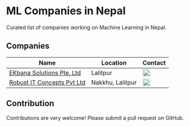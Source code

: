 # ML Companies in Nepal

Curated list of companies working on Machine Learning in Nepal.

## Companies

Name | Location | Contact
------------ | ------- | -------
[EKbana Solutions Pte. Ltd](http://www.ekbana.com) | Lalitpur | <a href="https://www.linkedin.com/company/ekbana-solutions-pte--ltd"><img src="https://cdn.jsdelivr.net/npm/simple-icons@latest/icons/linkedin.svg" width="20"/></a> |
[Robust IT Concepts Pvt Ltd](http://robustitconcepts.com) | Nakkhu, Lalitpur | <a href="https://www.linkedin.com/company/robust-it-concepts-pvt-ltd/about/"><img src="https://cdn.jsdelivr.net/npm/simple-icons@latest/icons/linkedin.svg" width="20"/></a> | 


## Contribution
Contributions are very welcome! Please submit a pull request on GitHub.
